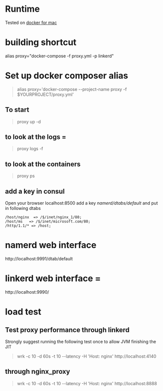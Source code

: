 # Runtime
Tested on [docker for mac](https://docs.docker.com/engine/installation/mac/)

# building shortcut
alias proxy="docker-compose -f proxy.yml  -p linkerd"

# Set up docker composer alias
> alias proxy='docker-compose --project-name proxy -f $YOURPROJECT/proxy.yml'

## To start
> proxy up -d

## to look at the logs =
> proxy logs -f

## to look at the containers
> proxy ps

## add a key in consul
Open your browser localhost:8500 add a key *namerd/dtabs/default* and put in following dtabs
```
/host/nginx  => /$/inet/nginx_1/80;
/host/ms   => /$/inet/microsoft.com/80;
/http/1.1/* => /host;
```

# namerd web interface
http://localhost:9991/dtab/default

# linkerd web interface =
http://localhost:9990/

# load test
## Test proxy performance through linkerd
Strongly suggest running the following test once to allow JVM finishing the JIT
> wrk -c 10 -d 60s -t 10 --latency -H 'Host: nginx' http://localhost:4140
## through nginx_proxy
> wrk -c 10 -d 60s -t 10 --latency -H 'Host: nginx' http://localhost:8888
